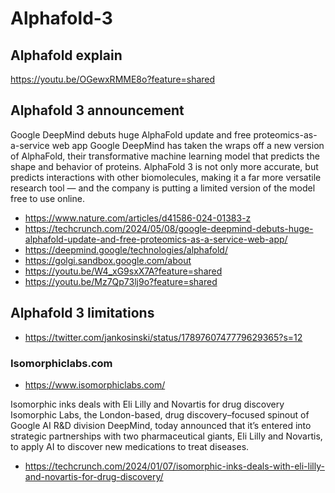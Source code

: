 # Alphafold-3


## Alphafold explain 
https://youtu.be/OGewxRMME8o?feature=shared


## Alphafold 3 announcement 
Google DeepMind debuts huge AlphaFold update and free proteomics-as-a-service web app
Google DeepMind has taken the wraps off a new version of AlphaFold, their transformative machine learning model that predicts the shape and behavior of proteins. AlphaFold 3 is not only more accurate, but predicts interactions with other biomolecules, making it a far more versatile research tool — and the company is putting a limited version of the model free to use online.
- https://www.nature.com/articles/d41586-024-01383-z
- https://techcrunch.com/2024/05/08/google-deepmind-debuts-huge-alphafold-update-and-free-proteomics-as-a-service-web-app/
- https://deepmind.google/technologies/alphafold/
- https://golgi.sandbox.google.com/about
- https://youtu.be/W4_xG9sxX7A?feature=shared
- https://youtu.be/Mz7Qp73lj9o?feature=shared

## Alphafold 3 limitations 
- https://twitter.com/jankosinski/status/1789760747779629365?s=12


### Isomorphiclabs.com 

- https://www.isomorphiclabs.com/

Isomorphic inks deals with Eli Lilly and Novartis for drug discovery
Isomorphic Labs, the London-based, drug discovery–focused spinout of Google AI R&D division DeepMind, today announced that it’s entered into strategic partnerships with two pharmaceutical giants, Eli Lilly and Novartis, to apply AI to discover new medications to treat diseases.
- https://techcrunch.com/2024/01/07/isomorphic-inks-deals-with-eli-lilly-and-novartis-for-drug-discovery/

  
